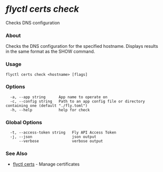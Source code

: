 # _flyctl certs check_

Checks DNS configuration

### About

Checks the DNS configuration for the specified hostname. 
Displays results in the same format as the SHOW command.

### Usage
~~~
flyctl certs check <hostname> [flags]
~~~

### Options

~~~
  -a, --app string      App name to operate on
  -c, --config string   Path to an app config file or directory containing one (default "./fly.toml")
  -h, --help            help for check
~~~

### Global Options

~~~
  -t, --access-token string   Fly API Access Token
  -j, --json                  json output
      --verbose               verbose output
~~~

### See Also

* [flyctl certs](/docs/flyctl/certs/)	 - Manage certificates


